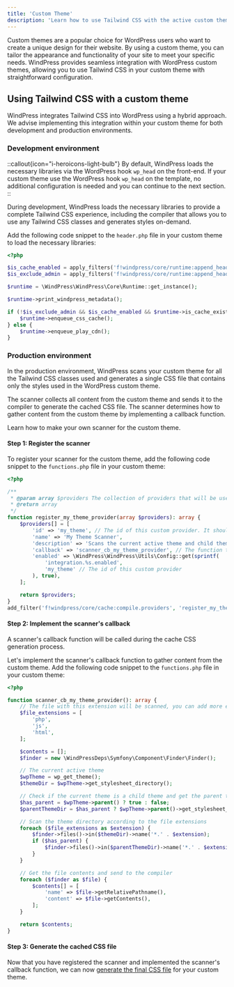 ```yaml
---
title: 'Custom Theme'
description: 'Learn how to use Tailwind CSS with the active custom theme.'
---
```


Custom themes are a popular choice for WordPress users who want to create a unique design for their website. By using a custom theme, you can tailor the appearance and functionality of your site to meet your specific needs. WindPress provides seamless integration with WordPress custom themes, allowing you to use Tailwind CSS in your custom theme with straightforward configuration.

## Using Tailwind CSS with a custom theme

WindPress integrates Tailwind CSS into WordPress using a hybrid approach. We advise implementing this integration within your custom theme for both development and production environments.

### Development environment

::callout{icon="i-heroicons-light-bulb"}
By default, WindPress loads the necessary libraries via the WordPress hook `wp_head` on the front-end. If your custom theme use the WordPress hook `wp_head` on the template, no additional configuration is needed and you can continue to the next section.
::

During development, WindPress loads the necessary libraries to provide a complete Tailwind CSS experience, including the compiler that allows you to use any Tailwind CSS classes and generates styles on-demand.

Add the following code snippet to the `header.php` file in your custom theme to load the necessary libraries:

```php [header.php]
<?php

$is_cache_enabled = apply_filters('f!windpress/core/runtime:append_header.cache_enabled', \WindPress\WindPress\Utils\Config::get('performance.cache.enabled', false));
$is_exclude_admin = apply_filters('f!windpress/core/runtime:append_header.exclude_admin', \WindPress\WindPress\Utils\Config::get('performance.cache.exclude_admin', false) && current_user_can('manage_options'));

$runtime = \WindPress\WindPress\Core\Runtime::get_instance();

$runtime->print_windpress_metadata();

if (!$is_exclude_admin && $is_cache_enabled && $runtime->is_cache_exists()) {
    $runtime->enqueue_css_cache();
} else {
    $runtime->enqueue_play_cdn();
}
```

### Production environment

In the production environment, WindPress scans your custom theme for all the Tailwind CSS classes used and generates a single CSS file that contains only the styles used in the WordPress custom theme.

The scanner collects all content from the custom theme and sends it to the compiler to generate the cached CSS file. The scanner determines how to gather content from the custom theme by implementing a callback function.

Learn how to make your own scanner for the custom theme.

#### Step 1: Register the scanner

To register your scanner for the custom theme, add the following code snippet to the `functions.php` file in your custom theme:

```php [functions.php]
<?php

/**
 * @param array $providers The collection of providers that will be used to scan the design payload
 * @return array
 */
function register_my_theme_provider(array $providers): array {
    $providers[] = [
        'id' => 'my_theme', // The id of this custom provider. It should be unique across all providers
        'name' => 'My Theme Scanner',
        'description' => 'Scans the current active theme and child theme',
        'callback' => 'scanner_cb_my_theme_provider', // The function that will be called to get the data. Please see the next step for the implementation
        'enabled' => \WindPress\WindPress\Utils\Config::get(sprintf(
            'integration.%s.enabled',
            'my_theme' // The id of this custom provider
        ), true),
    ];

    return $providers;
}
add_filter('f!windpress/core/cache:compile.providers', 'register_my_theme_provider');
``` 

#### Step 2: Implement the scanner's callback

A scanner's callback function will be called during the cache CSS generation process.

Let's implement the scanner's callback function to gather content from the custom theme. Add the following code snippet to the `functions.php` file in your custom theme:

```php [functions.php]
<?php

function scanner_cb_my_theme_provider(): array {
    // The file with this extension will be scanned, you can add more extensions if needed
    $file_extensions = [
        'php',
        'js',
        'html',
    ];

    $contents = [];
    $finder = new \WindPressDeps\Symfony\Component\Finder\Finder();

    // The current active theme
    $wpTheme = wp_get_theme();
    $themeDir = $wpTheme->get_stylesheet_directory();

    // Check if the current theme is a child theme and get the parent theme directory
    $has_parent = $wpTheme->parent() ? true : false;
    $parentThemeDir = $has_parent ? $wpTheme->parent()->get_stylesheet_directory() : null;

    // Scan the theme directory according to the file extensions
    foreach ($file_extensions as $extension) {
        $finder->files()->in($themeDir)->name('*.' . $extension);
        if ($has_parent) {
            $finder->files()->in($parentThemeDir)->name('*.' . $extension);
        }
    }

    // Get the file contents and send to the compiler
    foreach ($finder as $file) {
        $contents[] = [
            'name' => $file->getRelativePathname(),
            'content' => $file->getContents(),
        ];
    }

    return $contents;
}
```

#### Step 3: Generate the cached CSS file

Now that you have registered the scanner and implemented the scanner's callback function, we can now [generate the final CSS file](/docs/guide/concepts/cache#generating-the-cached-css) for your custom theme.
